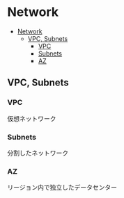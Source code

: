 # Network

- [Network](#network)
  - [VPC, Subnets](#vpc-subnets)
    - [VPC](#vpc)
    - [Subnets](#subnets)
    - [AZ](#az)

## VPC, Subnets

### VPC

仮想ネットワーク

### Subnets

分割したネットワーク

### AZ

リージョン内で独立したデータセンター
